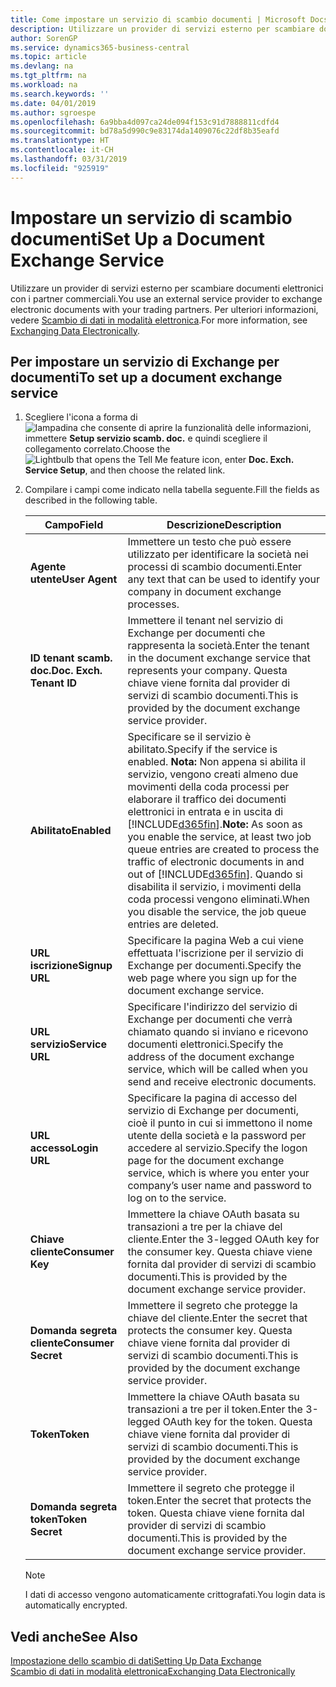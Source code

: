 ```yaml
---
title: Come impostare un servizio di scambio documenti | Microsoft Docs
description: Utilizzare un provider di servizi esterno per scambiare documenti elettronici con i partner commerciali.
author: SorenGP
ms.service: dynamics365-business-central
ms.topic: article
ms.devlang: na
ms.tgt_pltfrm: na
ms.workload: na
ms.search.keywords: ''
ms.date: 04/01/2019
ms.author: sgroespe
ms.openlocfilehash: 6a9bba4d097ca24de094f153c91d7888811cdfd4
ms.sourcegitcommit: bd78a5d990c9e83174da1409076c22df8b35eafd
ms.translationtype: HT
ms.contentlocale: it-CH
ms.lasthandoff: 03/31/2019
ms.locfileid: "925919"
---
```

# <a name="set-up-a-document-exchange-service"></a><span data-ttu-id="12d3c-103">Impostare un servizio di scambio documenti</span><span class="sxs-lookup"><span data-stu-id="12d3c-103">Set Up a Document Exchange Service</span></span>
<span data-ttu-id="12d3c-104">Utilizzare un provider di servizi esterno per scambiare documenti elettronici con i partner commerciali.</span><span class="sxs-lookup"><span data-stu-id="12d3c-104">You use an external service provider to exchange electronic documents with your trading partners.</span></span> <span data-ttu-id="12d3c-105">Per ulteriori informazioni, vedere [Scambio di dati in modalità elettronica](across-data-exchange.md).</span><span class="sxs-lookup"><span data-stu-id="12d3c-105">For more information, see [Exchanging Data Electronically](across-data-exchange.md).</span></span>  

## <a name="to-set-up-a-document-exchange-service"></a><span data-ttu-id="12d3c-106">Per impostare un servizio di Exchange per documenti</span><span class="sxs-lookup"><span data-stu-id="12d3c-106">To set up a document exchange service</span></span>  
1. <span data-ttu-id="12d3c-107">Scegliere l'icona a forma di ![lampadina che consente di aprire la funzionalità delle informazioni](media/ui-search/search_small.png "Informazioni sull'operazione che si desidera eseguire"), immettere **Setup servizio scamb. doc.** e quindi scegliere il collegamento correlato.</span><span class="sxs-lookup"><span data-stu-id="12d3c-107">Choose the ![Lightbulb that opens the Tell Me feature](media/ui-search/search_small.png "Tell me what you want to do") icon, enter **Doc. Exch. Service Setup**, and then choose the related link.</span></span>  
2. <span data-ttu-id="12d3c-108">Compilare i campi come indicato nella tabella seguente.</span><span class="sxs-lookup"><span data-stu-id="12d3c-108">Fill the fields as described in the following table.</span></span>  

    |<span data-ttu-id="12d3c-109">Campo</span><span class="sxs-lookup"><span data-stu-id="12d3c-109">Field</span></span>|<span data-ttu-id="12d3c-110">Descrizione</span><span class="sxs-lookup"><span data-stu-id="12d3c-110">Description</span></span>|  
    |---------------------------------|---------------------------------------|  
    |<span data-ttu-id="12d3c-111">**Agente utente**</span><span class="sxs-lookup"><span data-stu-id="12d3c-111">**User Agent**</span></span>|<span data-ttu-id="12d3c-112">Immettere un testo che può essere utilizzato per identificare la società nei processi di scambio documenti.</span><span class="sxs-lookup"><span data-stu-id="12d3c-112">Enter any text that can be used to identify your company in document exchange processes.</span></span>|  
    |<span data-ttu-id="12d3c-113">**ID tenant scamb. doc.**</span><span class="sxs-lookup"><span data-stu-id="12d3c-113">**Doc. Exch. Tenant ID**</span></span>|<span data-ttu-id="12d3c-114">Immettere il tenant nel servizio di Exchange per documenti che rappresenta la società.</span><span class="sxs-lookup"><span data-stu-id="12d3c-114">Enter the tenant in the document exchange service that represents your company.</span></span> <span data-ttu-id="12d3c-115">Questa chiave viene fornita dal provider di servizi di scambio documenti.</span><span class="sxs-lookup"><span data-stu-id="12d3c-115">This is provided by the document exchange service provider.</span></span>|  
    |<span data-ttu-id="12d3c-116">**Abilitato**</span><span class="sxs-lookup"><span data-stu-id="12d3c-116">**Enabled**</span></span>|<span data-ttu-id="12d3c-117">Specificare se il servizio è abilitato.</span><span class="sxs-lookup"><span data-stu-id="12d3c-117">Specify if the service is enabled.</span></span> <span data-ttu-id="12d3c-118">**Nota:** Non appena si abilita il servizio, vengono creati almeno due movimenti della coda processi per elaborare il traffico dei documenti elettronici in entrata e in uscita di [!INCLUDE[d365fin](includes/d365fin_md.md)].</span><span class="sxs-lookup"><span data-stu-id="12d3c-118">**Note:**  As soon as you enable the service, at least two job queue entries are created to process the traffic of electronic documents in and out of [!INCLUDE[d365fin](includes/d365fin_md.md)].</span></span> <span data-ttu-id="12d3c-119">Quando si disabilita il servizio, i movimenti della coda processi vengono eliminati.</span><span class="sxs-lookup"><span data-stu-id="12d3c-119">When you disable the service, the job queue entries are deleted.</span></span>|  
    |<span data-ttu-id="12d3c-120">**URL iscrizione**</span><span class="sxs-lookup"><span data-stu-id="12d3c-120">**Signup URL**</span></span>|<span data-ttu-id="12d3c-121">Specificare la pagina Web a cui viene effettuata l'iscrizione per il servizio di Exchange per documenti.</span><span class="sxs-lookup"><span data-stu-id="12d3c-121">Specify the web page where you sign up for the document exchange service.</span></span>|  
    |<span data-ttu-id="12d3c-122">**URL servizio**</span><span class="sxs-lookup"><span data-stu-id="12d3c-122">**Service URL**</span></span>|<span data-ttu-id="12d3c-123">Specificare l'indirizzo del servizio di Exchange per documenti che verrà chiamato quando si inviano e ricevono documenti elettronici.</span><span class="sxs-lookup"><span data-stu-id="12d3c-123">Specify the address of the document exchange service, which will be called when you send and receive electronic documents.</span></span>|  
    |<span data-ttu-id="12d3c-124">**URL accesso**</span><span class="sxs-lookup"><span data-stu-id="12d3c-124">**Login URL**</span></span>|<span data-ttu-id="12d3c-125">Specificare la pagina di accesso del servizio di Exchange per documenti, cioè il punto in cui si immettono il nome utente della società e la password per accedere al servizio.</span><span class="sxs-lookup"><span data-stu-id="12d3c-125">Specify the logon page for the document exchange service, which is where you enter your company’s user name and password to log on to the service.</span></span>|  
    |<span data-ttu-id="12d3c-126">**Chiave cliente**</span><span class="sxs-lookup"><span data-stu-id="12d3c-126">**Consumer Key**</span></span>|<span data-ttu-id="12d3c-127">Immettere la chiave OAuth basata su transazioni a tre per la chiave del cliente.</span><span class="sxs-lookup"><span data-stu-id="12d3c-127">Enter the 3-legged OAuth key for the consumer key.</span></span> <span data-ttu-id="12d3c-128">Questa chiave viene fornita dal provider di servizi di scambio documenti.</span><span class="sxs-lookup"><span data-stu-id="12d3c-128">This is provided by the document exchange service provider.</span></span>|  
    |<span data-ttu-id="12d3c-129">**Domanda segreta cliente**</span><span class="sxs-lookup"><span data-stu-id="12d3c-129">**Consumer Secret**</span></span>|<span data-ttu-id="12d3c-130">Immettere il segreto che protegge la chiave del cliente.</span><span class="sxs-lookup"><span data-stu-id="12d3c-130">Enter the secret that protects the consumer key.</span></span> <span data-ttu-id="12d3c-131">Questa chiave viene fornita dal provider di servizi di scambio documenti.</span><span class="sxs-lookup"><span data-stu-id="12d3c-131">This is provided by the document exchange service provider.</span></span>|  
    |<span data-ttu-id="12d3c-132">**Token**</span><span class="sxs-lookup"><span data-stu-id="12d3c-132">**Token**</span></span>|<span data-ttu-id="12d3c-133">Immettere la chiave OAuth basata su transazioni a tre per il token.</span><span class="sxs-lookup"><span data-stu-id="12d3c-133">Enter the 3-legged OAuth key for the token.</span></span> <span data-ttu-id="12d3c-134">Questa chiave viene fornita dal provider di servizi di scambio documenti.</span><span class="sxs-lookup"><span data-stu-id="12d3c-134">This is provided by the document exchange service provider.</span></span>|  
    |<span data-ttu-id="12d3c-135">**Domanda segreta token**</span><span class="sxs-lookup"><span data-stu-id="12d3c-135">**Token Secret**</span></span>|<span data-ttu-id="12d3c-136">Immettere il segreto che protegge il token.</span><span class="sxs-lookup"><span data-stu-id="12d3c-136">Enter the secret that protects the token.</span></span> <span data-ttu-id="12d3c-137">Questa chiave viene fornita dal provider di servizi di scambio documenti.</span><span class="sxs-lookup"><span data-stu-id="12d3c-137">This is provided by the document exchange service provider.</span></span>|  

    > [!NOTE]  
    > <span data-ttu-id="12d3c-138">I dati di accesso vengono automaticamente crittografati.</span><span class="sxs-lookup"><span data-stu-id="12d3c-138">You login data is automatically encrypted.</span></span>

## <a name="see-also"></a><span data-ttu-id="12d3c-139">Vedi anche</span><span class="sxs-lookup"><span data-stu-id="12d3c-139">See Also</span></span>  
[<span data-ttu-id="12d3c-140">Impostazione dello scambio di dati</span><span class="sxs-lookup"><span data-stu-id="12d3c-140">Setting Up Data Exchange</span></span>](across-set-up-data-exchange.md)  
[<span data-ttu-id="12d3c-141">Scambio di dati in modalità elettronica</span><span class="sxs-lookup"><span data-stu-id="12d3c-141">Exchanging Data Electronically</span></span>](across-data-exchange.md)
